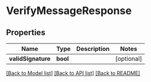 # VerifyMessageResponse

## Properties
Name | Type | Description | Notes
------------ | ------------- | ------------- | -------------
**validSignature** | **bool** |  | [optional] 

[[Back to Model list]](../README.md#documentation-for-models) [[Back to API list]](../README.md#documentation-for-api-endpoints) [[Back to README]](../README.md)


